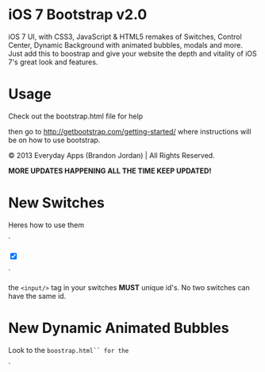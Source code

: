 iOS 7 Bootstrap v2.0
==============

iOS 7 UI, with CSS3, JavaScript & HTML5 remakes of Switches, Control Center, Dynamic Background with animated bubbles, modals and more.
Just add this to boostrap and give your website the depth and vitality of iOS 7's great look and features.

Usage
==============

Check out the bootstrap.html file for help

then go to http://getbootstrap.com/getting-started/ where instructions will be on how to use bootstrap.

&copy; 2013 Everyday Apps (Brandon Jordan) | All Rights Reserved.

<b>MORE UPDATES HAPPENING ALL THE TIME KEEP UPDATED!</b>

New Switches
==============
Heres how to use them

`<div class="holder">
<input type="checkbox" value="None" id="check_t" name="check" class="check-ios" checked />
<label for="check_t"></label>
<span></span>
</div>`

the `<input/>` tag in your switches <b>MUST</b> unique id's. No two switches can have the same id.

New Dynamic Animated Bubbles
==============

Look to the `boostrap.html`` for the `<div id="bubbles">`

